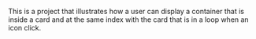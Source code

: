 This is a project that illustrates how a user can display a container that is inside a card and at the same index with the card that is in a loop when an icon click.
